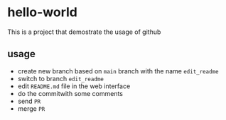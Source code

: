 # hello-world

This is a project that demostrate the usage of github

## usage
* create new branch based on `main` branch with the name `edit_readme`
* switch to branch `edit_readme`
* edit `README.md` file in the web interface
* do the commitwith some comments
* send `PR`
* merge `PR`
